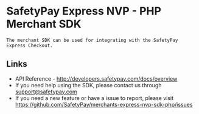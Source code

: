 # SafetyPay Express NVP - PHP Merchant SDK

	The merchant SDK can be used for integrating with the SafetyPay Express Checkout.
	
## Links

   * API Reference - http://developers.safetypay.com/docs/overview
   * If you need help using the SDK, please contact us through support@safetypay.com 
   * If you need a new feature or have a issue to report, please visit https://github.com/SafetyPay/merchants-express-nvp-sdk-php/issues
